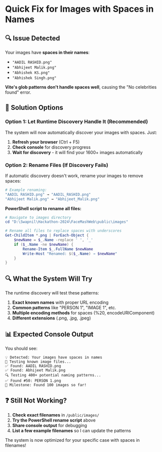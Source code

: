 # Quick Fix for Images with Spaces in Names

## 🔍 **Issue Detected**

Your images have **spaces in their names**:
- `"AADIL RASHID.png"`
- `"Abhijeet Malik.png"`
- `"Abhishek KS.png"`
- `"Abhishek Singh.png"`

**Vite's glob patterns don't handle spaces well**, causing the "No celebrities found" error.

## 🚀 **Solution Options**

### **Option 1: Let Runtime Discovery Handle It (Recommended)**
The system will now automatically discover your images with spaces. Just:

1. **Refresh your browser** (Ctrl + F5)
2. **Check console** for discovery progress
3. **Wait for discovery** - it will find your 1600+ images automatically

### **Option 2: Rename Files (If Discovery Fails)**
If automatic discovery doesn't work, rename your images to remove spaces:

```bash
# Example renaming:
"AADIL RASHID.png" → "AADIL_RASHID.png"
"Abhijeet Malik.png" → "Abhijeet_Malik.png"
```

**PowerShell script to rename all files:**
```powershell
# Navigate to images directory
cd "D:\Swapnil\Hackathon-2024\FaceMashWeb\public\images"

# Rename all files to replace spaces with underscores
Get-ChildItem *.png | ForEach-Object { 
    $newName = $_.Name -replace ' ', '_'
    if ($_.Name -ne $newName) {
        Rename-Item $_.FullName $newName
        Write-Host "Renamed: $($_.Name) → $newName"
    }
}
```

## 🔍 **What the System Will Try**

The runtime discovery will test these patterns:
1. **Exact known names** with proper URL encoding
2. **Common patterns** like "PERSON 1", "IMAGE 1", etc.
3. **Multiple encoding methods** for spaces (%20, encodeURIComponent)
4. **Different extensions** (.png, .jpg, .jpeg)

## 📊 **Expected Console Output**

You should see:
```
💡 Detected: Your images have spaces in names
🧪 Testing known image files...
✅ Found: AADIL RASHID.png
✅ Found: Abhijeet Malik.png
🔍 Testing 400+ potential naming patterns...
✅ Found #50: PERSON 1.png
🎯 Milestone: Found 100 images so far!
```

## ❓ **Still Not Working?**

1. **Check exact filenames** in `/public/images/`
2. **Try the PowerShell rename script** above
3. **Share console output** for debugging
4. **List a few example filenames** so I can update the patterns

The system is now optimized for your specific case with spaces in filenames!
